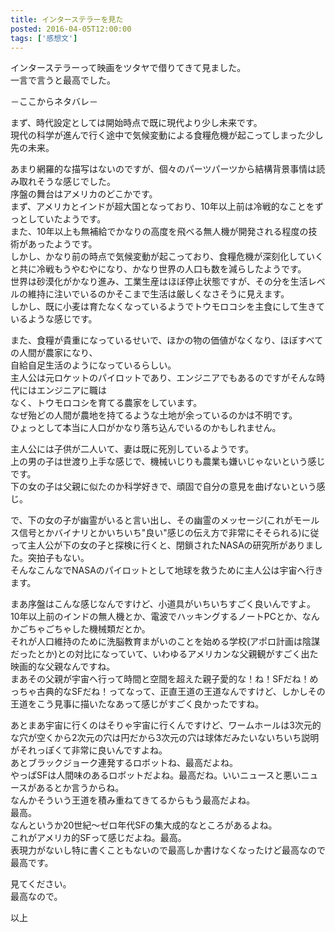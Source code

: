 ```yaml
---
title: インターステラーを見た
posted: 2016-04-05T12:00:00
tags: ['感想文']
---
```


インターステラーって映画をツタヤで借りてきて見ました。  
一言で言うと最高でした。  
  
－ここからネタバレ－  
  
まず、時代設定としては開始時点で既に現代より少し未来です。  
現代の科学が進んで行く途中で気候変動による食糧危機が起こってしまった少し先の未来。  
  
あまり網羅的な描写はないのですが、個々のパーツパーツから結構背景事情は読み取れそうな感じでした。  
序盤の舞台はアメリカのどこかです。  
まず、アメリカとインドが超大国となっており、10年以上前は冷戦的なことをずっとしていたようです。  
また、10年以上も無補給でかなりの高度を飛べる無人機が開発される程度の技術があったようです。  
しかし、かなり前の時点で気候変動が起こっており、食糧危機が深刻化していくと共に冷戦もうやむやになり、かなり世界の人口も数を減らしたようです。  
世界は砂漠化がかなり進み、工業生産はほぼ停止状態ですが、その分を生活レベルの維持に注いでいるのかそこまで生活は厳しくなさそうに見えます。  
しかし、既に小麦は育たなくなっているようでトウモロコシを主食にして生きているような感じです。  
  
また、食糧が貴重になっているせいで、ほかの物の価値がなくなり、ほぼすべての人間が農家になり、  
自給自足生活のようになっているらしい。  
主人公は元ロケットのパイロットであり、エンジニアでもあるのですがそんな時代にはエンジニアに職は  
なく、トウモロコシを育てる農家をしています。  
なぜ殆どの人間が農地を持てるような土地が余っているのかは不明です。  
ひょっとして本当に人口がかなり落ち込んでいるのかもしれません。  
  
主人公には子供が二人いて、妻は既に死別しているようです。  
上の男の子は世渡り上手な感じで、機械いじりも農業も嫌いじゃないという感じです。  
下の女の子は父親に似たのか科学好きで、頑固で自分の意見を曲げないという感じ。  
  
で、下の女の子が幽霊がいると言い出し、その幽霊のメッセージ(これがモールス信号とかバイナリとかいちいち"良い"感じの伝え方で非常にそそられる)に従って主人公が下の女の子と探検に行くと、閉鎖されたNASAの研究所がありました。突拍子もない。  
そんなこんなでNASAのパイロットとして地球を救うために主人公は宇宙へ行きます。  
  
まあ序盤はこんな感じなんですけど、小道具がいちいちすごく良いんですよ。  
10年以上前のインドの無人機とか、電波でハッキングするノートPCとか、なんかごちゃごちゃした機械類だとか。  
それが人口維持のために洗脳教育まがいのことを始める学校(アポロ計画は陰謀だったとか)との対比になっていて、いわゆるアメリカンな父親観がすごく出た映画的な父親なんですね。  
まあその父親が宇宙へ行って時間と空間を超えた親子愛的な！ね！SFだね！めっちゃ古典的なSFだね！ってなって、正直王道の王道なんですけど、しかしその王道をこう見事に描いたなあって感じがすごく良かったですね。  
  
あとまあ宇宙に行くのはそりゃ宇宙に行くんですけど、ワームホールは3次元的な穴が空くから2次元の穴は円だから3次元の穴は球体だみたいないちいち説明がそれっぽくて非常に良いんですよね。  
あとブラックジョーク連発するロボットね、最高だよね。  
やっぱSFは人間味のあるロボットだよね。最高だね。いいニュースと悪いニュースがあるとか言うからね。  
なんかそういう王道を積み重ねてきてるからもう最高だよね。  
最高。  
なんというか20世紀～ゼロ年代SFの集大成的なところがあるよね。  
これがアメリカ的SFって感じだよね。最高。  
表現力がないし特に書くこともないので最高しか書けなくなったけど最高なので最高です。  
  
見てください。  
最高なので。  
  
以上


